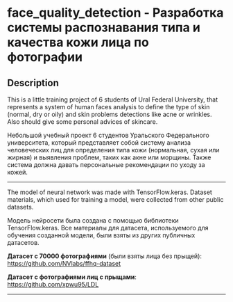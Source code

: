 # face_quality_detection - Разработка системы распознавания типа и качества кожи лица по фотографии
Description
---

This is a little training project of 6 students of Ural Federal University, that represents a system of human faces analysis to define the type of skin (normal, dry or oily) and skin problems detections like acne or wrinkles. Also should give some personal advices of skincare.

Небольшой учебный проект 6 студентов Уральского Федерального университета, который представляет собой систему анализа человеческих лиц для определения типа кожи (нормальная, сухая или жирная) и выявления проблем, таких как акне или морщины. Также система должна давать персональные рекомендации по уходу за кожей.

---

The model of neural network was made with TensorFlow.keras. Dataset materials, which used for training a model, were collected from other public datasets.

Модель нейросети была создана с помощью библиотеки TensorFlow.keras. Все материалы для датасета, используемого для обучения созданной модели, были взяты из других публичных датасетов.

**Датасет с 70000 фотографиями** (были взяты лица без прыщей): https://github.com/NVlabs/ffhq-dataset 

**Датасет с фотографиями лиц с прыщами**: https://github.com/xpwu95/LDL

---